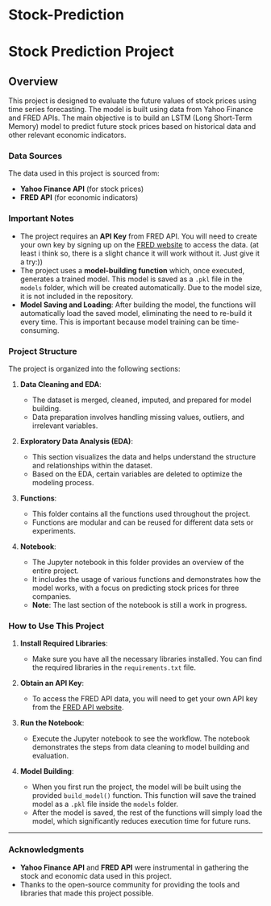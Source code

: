 # Stock-Prediction
# Stock Prediction Project

## Overview

This project is designed to evaluate the future values of stock prices using time series forecasting. The model is built using data from Yahoo Finance and FRED APIs. The main objective is to build an LSTM (Long Short-Term Memory) model to predict future stock prices based on historical data and other relevant economic indicators.

### **Data Sources**
The data used in this project is sourced from:
- **Yahoo Finance API** (for stock prices)
- **FRED API** (for economic indicators)

### **Important Notes**
- The project requires an **API Key** from FRED API. You will need to create your own key by signing up on the [FRED website](https://fred.stlouisfed.org/) to access the data. (at least i think so, there is a slight chance it will work without it. Just give it a try:))
- The project uses a **model-building function** which, once executed, generates a trained model. This model is saved as a `.pkl` file in the `models` folder, which will be created automatically. Due to the model size, it is not included in the repository.
- **Model Saving and Loading**: After building the model, the functions will automatically load the saved model, eliminating the need to re-build it every time. This is important because model training can be time-consuming.

### **Project Structure**

The project is organized into the following sections:

1. **Data Cleaning and EDA**:
    - The dataset is merged, cleaned, imputed, and prepared for model building.
    - Data preparation involves handling missing values, outliers, and irrelevant variables.

2. **Exploratory Data Analysis (EDA)**:
    - This section visualizes the data and helps understand the structure and relationships within the dataset.
    - Based on the EDA, certain variables are deleted to optimize the modeling process.

3. **Functions**:
    - This folder contains all the functions used throughout the project.
    - Functions are modular and can be reused for different data sets or experiments.

4. **Notebook**:
    - The Jupyter notebook in this folder provides an overview of the entire project.
    - It includes the usage of various functions and demonstrates how the model works, with a focus on predicting stock prices for three companies. 
    - **Note**: The last section of the notebook is still a work in progress.

### **How to Use This Project**

1. **Install Required Libraries**:
    - Make sure you have all the necessary libraries installed. You can find the required libraries in the `requirements.txt` file.

2. **Obtain an API Key**:
    - To access the FRED API data, you will need to get your own API key from the [FRED API website](https://fred.stlouisfed.org/).

3. **Run the Notebook**:
    - Execute the Jupyter notebook to see the workflow. The notebook demonstrates the steps from data cleaning to model building and evaluation.
    
4. **Model Building**:
    - When you first run the project, the model will be built using the provided `build_model()` function. This function will save the trained model as a `.pkl` file inside the `models` folder.
    - After the model is saved, the rest of the functions will simply load the model, which significantly reduces execution time for future runs.

---

### **Acknowledgments**
- **Yahoo Finance API** and **FRED API** were instrumental in gathering the stock and economic data used in this project.
- Thanks to the open-source community for providing the tools and libraries that made this project possible.

